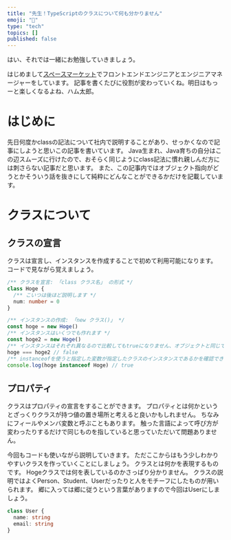 ```yaml
---
title: "先生！TypeScriptのクラスについて何も分かりません"
emoji: "🌊"
type: "tech"
topics: []
published: false
---
```


はい、それでは一緒にお勉強していきましょう。

はじめまして[スペースマーケット](https://www.spacemarket.com/)でフロントエンドエンジニアとエンジニアマネージャーをしています。
記事を書くたびに役割が変わっていくね。明日はもっーと楽しくなるよね、ハム太郎。

# はじめに
先日何度かclassの記法について社内で説明することがあり、せっかくなので記事にしようと思いこの記事を書いています。
Java生まれ、Java育ちの自分はこの辺スムーズに行けたので、おそらく同じようにclass記法に慣れ親しんだ方には刺さらない記事だと思います。
また、この記事内ではオブジェクト指向がどうとかそういう話を抜きにして純粋にどんなことができるかだけを記載しています。

# クラスについて
## クラスの宣言
クラスは宣言し、インスタンスを作成することで初めて利用可能になります。
コードで見ながら覚えましょう。

```typescript
/** クラスを宣言: 「class クラス名」 の形式 */
class Hoge {
  /** こいつは後ほど説明します */
  num: number = 0
}

/** インスタンスの作成: 「new クラス()」 */
const hoge = new Hoge()
/** インスタンスはいくつでも作れます */
const hoge2 = new Hoge()
/** インスタンスはそれぞれ異なるので比較してもtrueになりません、オブジェクトと同じです */
hoge === hoge2 // false
/** instanceofを使うと指定した変数が指定したクラスのインスタンスであるかを確認できます */
console.log(hoge instanceof Hoge) // true

```

## プロパティ
クラスはプロパティの宣言をすることができます。
プロパティとは何かというとざっくりクラスが持つ値の置き場所と考えると良いかもしれません。
ちなみにフィールやメンバ変数と呼ぶこともあります。
触った言語によって呼び方が変わったりするだけで同じものを指していると思っていただいて問題ありません。

今回もコードも使いながら説明していきます。
ただここからはもう少しわかりやすいクラスを作っていくことにしましょう。
クラスとは何かを表現するものです。
Hogeクラスでは何を表しているのかさっぱり分かりません。
クラスの説明ではよくPerson、Student、Userだったりと人をモチーフにしたものが用いられます。
郷に入っては郷に従うという言葉がありますので今回はUserにしましょう。

```typescript
class User {
  name: string
  email: string
}
```

